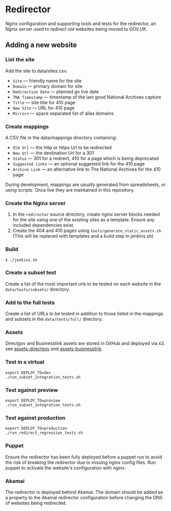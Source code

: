 Redirector
==========

Nginx configuration and supporting tools and tests for the redirector, an Ngnix server used to redirect old websites being moved to GOV.UK.

## Adding a new website

### List the site

Add the site to data/sites.csv.

* `Site` — friendly name for the site
* `Domain` — primary domain for site
* `Redirection Date` — planned go live date
* `TNA Timestamp` — timestamp of the last good National Archives capture
* `Title` — site title for 410 page
* `New Site` — URL for 410 page
* `Mirrors` — space separated list of alias domains

### Create mappings

A CSV file in the data/mappings directory containing:

* `Old Url` — the http or https Url to be redirected
* `New Url` — the destination Url for a 301
* `Status` — 301 for a redirect, 410 for a page which is being deprecated
* `Suggested Links` — an optional suggested link for the 410 page
* `Archive Link` — an alternative link to The National Archives for the 410 page

During development, mappings are usually generated from spreadsheets, or using scripts.
Once live they are maintained in this repository.

### Create the Nginx server

1. In the `redirector` source directory, create nginx server blocks needed for the site using one of the existing sites as a template. Ensure any included dependencies exist.
2. Create the 404 and 410 pages using `tools/generate_static_assets.sh` (This will be replaced with templates and a build step in jenkins.sh)

### Build

    $ ./jenkins.sh

### Create a subset test

Create a list of the most important urls to be tested on each website in the `data/tests/subsets/` directory.

### Add to the full tests

Create a list of URLs to be tested in addition to those listed in the mappings and subsets in the `data/tests/full/` directory.

### Assets

Directgov and Businesslink assets are stored in GitHub and deployed via s3,  see [assets-directgov](https://github.com/alphagov/assets-directgov) and [assets-businesslink](https://github.com/alphagov/assets-businesslink).

### Test in a virtual

    export DEPLOY_TO=dev
    ./run_subset_integration_tests.sh

### Test against preview

    export DEPLOY_TO=preview
    ./run_subset_integration_tests.sh

### Test against production

    export DEPLOY_TO=production
    ./run_redirect_regression_tests.sh

### Puppet

Ensure the redirector has been fully deployed before a puppet run to avoid the risk of breaking the redirector due to missing nginx config files.
Run puppet to activate the website's configuration with nginx.


### Akamai

The redirector is deployed behind Akamai. The domain should be added as a property to the Akamai redirector configuration before changing the DNS of websites being redirected.
